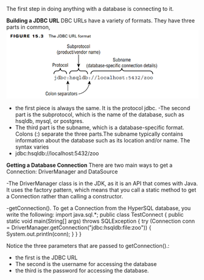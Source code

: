The first step in doing anything with a database is connecting to it.

**Building a JDBC URL**
DBC URLs have a variety of formats. They have three parts in common,![img_5.png](img_5.png)
- the first piece is always the same. It is the protocol jdbc.
-The second part is the subprotocol, which is the name of the database, such as hsqldb, mysql,
or postgres. 
- The third part is the subname, which is a database-specific format. Colons (:)
separate the three parts.The subname typically contains information about the database such as its location
  and/or name. The syntax varies
- jdbc:hsqldb://localhost:5432/zoo
 
**Getting a Database Connection**
There are two main ways to get a Connection: DriverManager and DataSource

-The DriverManager class is in the JDK, as it is an API that comes with Java. It uses the
factory pattern, which means that you call a static method to get a Connection rather
than calling a constructor.

-getConnection(). To get a Connection from the HyperSQL database, you write the following:
import java.sql.*;
public class TestConnect {
public static void main(String[] args) throws SQLException {
try (Connection conn = DriverManager.getConnection("jdbc:hsqldb:file:zoo")) {
System.out.println(conn);
} } }

Notice the three parameters that are passed to getConnection().:
- the first is the JDBC URL 
- The second is the username for accessing the database
-  the third is the password for accessing the database.